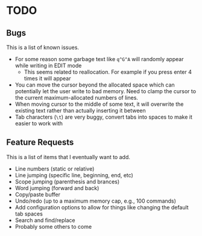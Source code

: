 # TODO

## Bugs
This is a list of known issues.
* For some reason some garbage text like `q^G^A` will randomly appear while writing in EDIT mode
    * This seems related to reallocation. For example if you press enter 4 times it will appear
* You can move the cursor beyond the allocated space which can potentially let the user write to bad memory. Need to clamp the cursor to the current maximum-allocated numbers of lines.
* When moving cursor to the middle of some text, it will overwrite the existing text rather than actually inserting it between
* Tab characters (`\t`) are very buggy, convert tabs into spaces to make it easier to work with

## Feature Requests
This is a list of items that I eventually want to add.
* Line numbers (static or relative)
* Line jumping (specific line, beginning, end, etc)
* Scope jumping (parenthesis and brances)
* Word jumping (forward and back)
* Copy/paste buffer
* Undo/redo (up to a maximum memory cap, e.g., 100 commands)
* Add configuration options to allow for things like changing the default tab spaces
* Search and find/replace
* Probably some others to come
